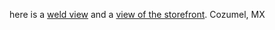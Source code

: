 here is a [weld view](https://iili.io/Yo4XWB.jpg) and a [view of the storefront](https://iili.io/Yo4hiP.jpg). Cozumel, MX
